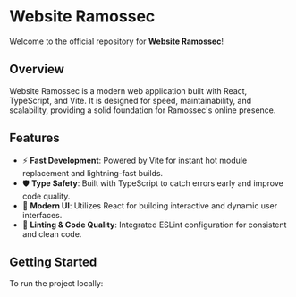 # Website Ramossec

Welcome to the official repository for **Website Ramossec**!

## Overview

Website Ramossec is a modern web application built with React, TypeScript, and Vite. It is designed for speed, maintainability, and scalability, providing a solid foundation for Ramossec's online presence.

## Features

- ⚡ **Fast Development**: Powered by Vite for instant hot module replacement and lightning-fast builds.
- 🛡️ **Type Safety**: Built with TypeScript to catch errors early and improve code quality.
- 🎨 **Modern UI**: Utilizes React for building interactive and dynamic user interfaces.
- 🧹 **Linting & Code Quality**: Integrated ESLint configuration for consistent and clean code.

## Getting Started

To run the project locally:
